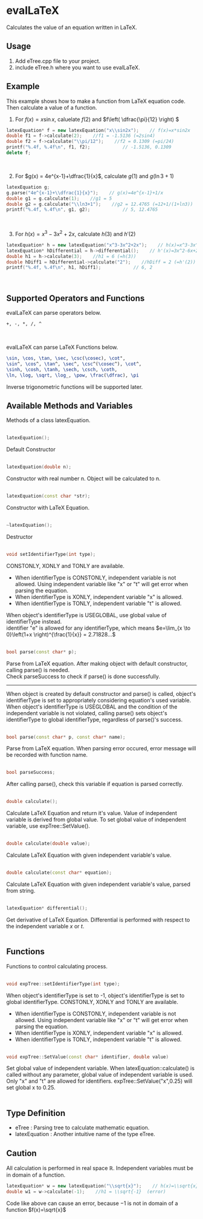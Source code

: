 # evalLaTeX
Calculates the value of an equation written in LaTeX.

## Usage
1. Add eTree.cpp file to your project.
2. include eTree.h where you want to use evalLaTeX.


## Example
This example shows how to make a function from LaTeX equation code.
Then calculate a value of a function.

1. For $f(x)=x\sin x$, caluelate $f(2)$ and $f\left( \dfrac{\pi}{12} \right) $
```C++
latexEquation* f = new latexEquation("x\\sin2x");    // f(x)=x*sin2x
double f1 = f->calculate(2);    //f1 = -1.5136 (=2sin4)
double f2 = f->calculate("\\pi/12");    //f2 = 0.1309 (=pi/24)
printf("%.4f, %.4f\n", f1, f2);            // -1.5136, 0.1309
delete f;
```
<br>

2. For $g(x) = 4e^{x-1}+\dfrac{1}{x}$, calculate $g(1)$ and $g(\ln3+1)$
```C++
latexEquation g;
g.parse("4e^{x-1}+\\dfrac{1}{x}");    // g(x)=4e^{x-1}+1/x
double g1 = g.calculate(1);    //g1 = 5
double g2 = g.calculate("\\ln3+1");    //g2 = 12.4765 (=12+1/(1+ln3))
printf("%.4f, %.4f\n", g1, g2);            // 5, 12.4765
```
<br>

3. For $h(x) = x^3-3x^2+2x$, calculate $h(3)$ and $h'(2)$
```C++
latexEquation* h = new latexEquation("x^3-3x^2+2x");    // h(x)=x^3-3x^2+2x
latexEquation* hDifferential = h->differential();    // h'(x)=3x^2-6x+2
double h1 = h->calculate(3);    //h1 = 6 (=h(3))
double hDiff1 = hDifferential->calculate("2");    //hDiff = 2 (=h'(2))
printf("%.4f, %.4f\n", h1, hDiff1);            // 6, 2
```
<br>

## Supported Operators and Functions
evalLaTeX can parse operators below.
```LaTeX
+, -, *, /, ^
```
<br>

evalLaTeX can parse LaTeX Functions below.
```LaTeX
\sin, \cos, \tan, \sec, \csc(\cosec), \cot",
\sin^, \cos^, \tan^, \sec^, \csc^(\cosec^), \cot^,
\sinh, \cosh, \tanh, \sech, \csch, \coth,
\ln, \log, \sqrt, \log_, \pow, \frac(\dfrac), \pi
```
Inverse trigonometric functions will be supported later.


## Available Methods and Variables
Methods of a class latexEquation.
<br><br>

```C++
latexEquation();
```
Default Constructor
<br><br>
```C++
latexEquation(double n);
```
Constructor with real number n. Object will be calculated to n.
<br><br>
```C++
latexEquation(const char *str);
```
Constructor with LaTeX Equation.
<br><br>
```C++
~latexEquation();
```
Destructor
<br><br>

```C++
void setIdentifierType(int type);
```
CONSTONLY, XONLY and TONLY are available.
- When identifierType is CONSTONLY, independent variable is not allowed. Using independent variable like "x" or "t" will get error when parsing the equation.
- When identifierType is XONLY, independent variable "x" is allowed.
- When identifierType is TONLY, independent variable "t" is allowed.

When object's identifierType is USEGLOBAL, use global value of identifierType instead.<br>
identifier "e" is allowed for any identifierType, which means $e=\lim_{x \to 0}\left(1+x  \right)^{\frac{1}{x}} = 2.71828...$
<br><br>

```C++
bool parse(const char* p);
```
Parse from LaTeX equation. After making object with default constructor, calling parse() is needed.<br>
Check parseSuccess to check if parse() is done successfully.

---
When object is created by default constructor and parse() is called, object's identifierType is set to appropriately considering equation's used variable.<br>
When object's identifierType is USEGLOBAL and the condition of the independent variable is not violated, calling parse() sets object's identifierType to global identifierType, regardless of parse()'s success.
<br><br>
```C++
bool parse(const char* p, const char* name);
```
Parse from LaTeX equation. When parsing error occured, error message will be recorded with function name.
<br><br>
```C++
bool parseSuccess;
```
After calling parse(), check this variable if equation is parsed correctly.
<br><br>


```C++
double calculate();
```
Calculate LaTeX Equation and return it's value.
Value of independent variable is derived from global value.
To set global value of independent variable, use expTree::SetValue().
<br><br>
```C++
double calculate(double value);
```
Calculate LaTeX Equation with given independent variable's value.
<br><br>
```C++
double calculate(const char* equation);
```
Calculate LaTeX Equation with given independent variable's value, parsed from string.
<br><br>
```C++
latexEquation* differential();
```
Get derivative of LaTeX Equation. Differential is performed with respect to the independent variable $x$ or $t$.
<br><br>

## Functions
Functions to control calculating process.
<br><br>

```C++
void expTree::setIdentifierType(int type);
```
When object's identifierType is set to -1, object's identifierType is set to global identifierType.
CONSTONLY, XONLY and TONLY are available.
- When identifierType is CONSTONLY, independent variable is not allowed. Using independent variable like "x" or "t" will get error when parsing the equation.
- When identifierType is XONLY, independent variable "x" is allowed.
- When identifierType is TONLY, independent variable "t" is allowed.
<br><br>

```C++
void expTree::SetValue(const char* identifier, double value)
```
Set global value of independent variable.
When latexEquation::calculate() is called without any parameter, global value of independent variable is used.
Only "x" and "t" are allowed for identifiers.
expTree::SetValue("x",0.25) will set global x to 0.25.
<br><br>

## Type Definition
- eTree : Parsing tree to calculate mathematic equation.
- latexEquation : Another intuitive name of the type eTree. 

## Caution
All calculation is performed in real space $\mathbb{R}$. Independent variables must be in domain of a function.
```C++
latexEquation* w = new latexEquation("\\sqrt{x}");    // h(x)=\\sqrt{x}
double w1 = w->calculate(-1);    //h1 = \\sqrt{-1}  (error)
```
Code like above can cause an error, because $-1$ is not in domain of a function $f(x)=\sqrt{x}$